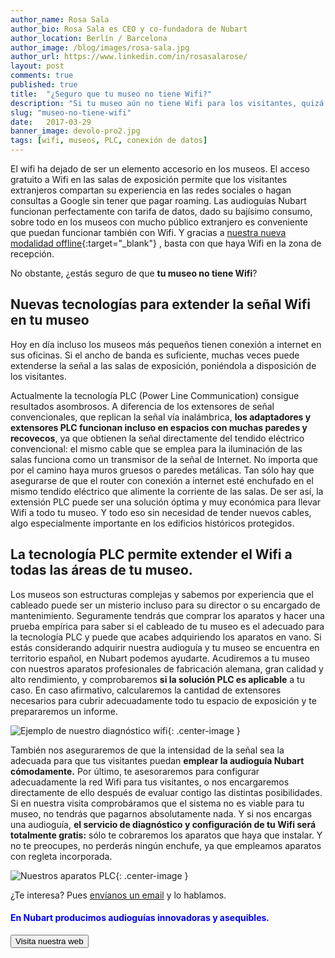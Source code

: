 ```yaml
---
author_name: Rosa Sala
author_bio: Rosa Sala es CEO y co-fundadora de Nubart
author_location: Berlín / Barcelona
author_image: /blog/images/rosa-sala.jpg
author_url: https://www.linkedin.com/in/rosasalarose/
layout: post
comments: true
published: true
title:  "¿Seguro que tu museo no tiene Wifi?"
description: "Si tu museo aún no tiene Wifi para los visitantes, quizá puedas remediarlo ampliando el internet de tus oficinas mediante la tecnología PLC"
slug: "museo-no-tiene-wifi"
date:   2017-03-29
banner_image: devolo-pro2.jpg
tags: [wifi, museos, PLC, conexión de datos]
---
```


El wifi ha dejado de ser un elemento accesorio en los museos. El acceso gratuito a Wifi en las salas de exposición permite que los visitantes extranjeros compartan su experiencia en las redes sociales o hagan consultas a Google sin tener que pagar roaming. Las audioguías Nubart funcionan perfectamente con tarifa de datos, dado su bajísimo consumo, sobre todo en los museos con mucho público extranjero es conveniente que puedan funcionar también con Wifi. Y gracias a 
[nuestra nueva modalidad offline](_posts/2018-01-03-audioruta-nubart-offline.md){:target="_blank"}
, basta con que haya Wifi en la zona de recepción. 

No obstante, ¿estás seguro de que **tu museo no tiene Wifi**?

<!--more-->

## Nuevas tecnologías para extender la señal Wifi en tu museo

Hoy en día incluso los museos más pequeños tienen conexión a internet en sus oficinas. Si el ancho de banda es suficiente, muchas veces puede extenderse la señal a las salas de exposición, poniéndola a disposición de los visitantes.  

Actualmente la tecnología PLC (Power Line Communication) consigue resultados asombrosos. A diferencia de los extensores de señal convencionales, que replican la señal vía inalámbrica, **los adaptadores y extensores PLC funcionan incluso en espacios con muchas paredes y recovecos**, ya que obtienen la señal directamente del tendido eléctrico convencional: el mismo cable que se emplea para la iluminación de las salas funciona como un transmisor de la señal de Internet. No importa que por el camino haya muros gruesos o paredes metálicas. Tan sólo hay que asegurarse de que el router con conexión a internet esté enchufado en el mismo tendido eléctrico que alimente la corriente de las salas. De ser así, la extensión PLC puede ser una solución óptima y muy económica para llevar Wifi a todo tu museo. Y todo eso sin necesidad de tender nuevos cables, algo especialmente importante en los edificios históricos protegidos. 

## La tecnología PLC permite extender el Wifi a todas las áreas de tu museo.

Los museos son estructuras complejas y sabemos por experiencia que el cableado puede ser un misterio incluso para su director o su encargado de mantenimiento. Seguramente tendrás que comprar los aparatos y hacer una prueba empírica para saber si el cableado de tu museo es el adecuado para la tecnología PLC y puede que acabes adquiriendo los aparatos en vano. Si estás considerando adquirir nuestra audioguía y tu museo se encuentra en territorio español, en Nubart podemos ayudarte. Acudiremos a tu museo con nuestros aparatos profesionales de fabricación alemana, gran calidad y alto rendimiento, y comprobaremos **si la solución PLC es aplicable** a tu caso. En caso afirmativo, calcularemos la cantidad de extensores necesarios para cubrir adecuadamente todo tu espacio de exposición y te prepararemos un informe. 

![Ejemplo de nuestro diagnóstico wifi]({{site.baseurl}}/images/posts/diagnostico-wifi-nubart.png){: .center-image }

También nos aseguraremos de que la intensidad de la señal sea la adecuada para que tus visitantes puedan **emplear la audioguía Nubart cómodamente.** Por último, te asesoraremos para configurar adecuadamente la red Wifi para tus visitantes, o nos encargaremos directamente de ello después de evaluar contigo las distintas posibilidades. Si en nuestra visita comprobáramos que el sistema no es viable para tu museo, no tendrás que pagarnos absolutamente nada. Y si nos encargas una audioguía, **el servicio de diagnóstico y configuración de tu Wifi será totalmente gratis:** sólo te cobraremos los aparatos que haya que instalar. Y no te preocupes, no perderás ningún enchufe, ya que empleamos aparatos con regleta incorporada.

![Nuestros aparatos PLC]({{site.baseurl}}/images/posts/devolo-pro2.jpg){: .center-image }

¿Te interesa? Pues [envíanos un email](mailto:info@nubart.eu) y lo hablamos. 

#### <font color="blue">En Nubart producimos audioguías innovadoras y asequibles.</font>

<form action="../../../../../es">
    <input type="submit" value="Visita nuestra web" />
</form>

